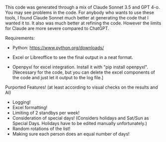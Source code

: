 This code was generated through a mix of Claude Sonnet 3.5 and GPT 4-o. You may see problems in the code. For anybody who wants to use these tools, I found Claude Sonnet much better at generating the code that I wanted it to. It also was much better at refining the code. However the limits for Claude are more severe compared to ChatGPT.

Requirements:

- Python: https://www.python.org/downloads/

- Excel or Libreoffice to see the final output in a neat format.

- Openpyxl for excel integration. Install it with "pip install openpyxl". [Necessary for the code, but you can delete the excel components of the code and just let it output to the log file.]


Purported Features! (at least according to visual checks on the results and AI)

- Logging!
- Excel formatting!
- Limiting of 2 standbys per week!
- Consideration of special days! (Considers holidays and Sat/Sun as Special Days. Holidays have to be edited manually unfortunately.)
- Random rotations of the list!
- Making sure each person does an equal number of days!

